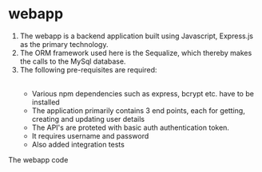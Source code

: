 # webapp
<ol>
<li>The webapp is a backend application built using Javascript, Express.js as the primary technology.</li>
<li>The ORM framework used here is the Sequalize, which thereby makes the calls to the MySql database.</li>
<li>The following pre-requisites are required: </li> <br/>

<ul>
  <li>Various npm dependencies such as express, bcrypt etc. have to be installed</li>
  <li>The application primarily contains 3 end points, each for getting, creating and updating user details</li>
  <li>The API's are proteted with basic auth authentication token.</li>
  <li>It requires username and password</li>
<li>Also added integration tests</li>
</ul>
</ol>

The webapp code

